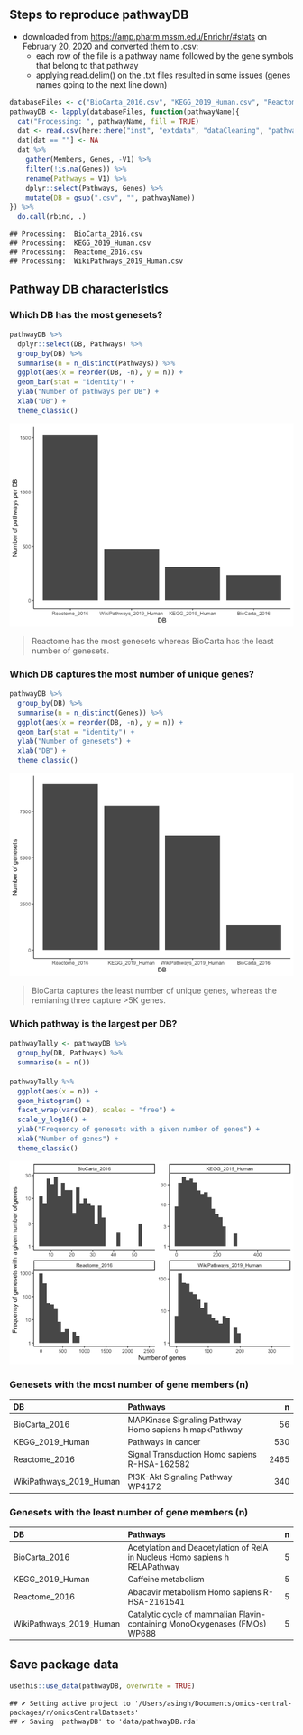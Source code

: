 
## Steps to reproduce pathwayDB

  - downloaded from <https://amp.pharm.mssm.edu/Enrichr/#stats> on
    February 20, 2020 and converted them to .csv:
      - each row of the file is a pathway name followed by the gene
        symbols that belong to that pathway
      - applying read.delim() on the .txt files resulted in some issues
        (genes names going to the next line down)

<!-- end list -->

``` r
databaseFiles <- c("BioCarta_2016.csv", "KEGG_2019_Human.csv", "Reactome_2016.csv", "WikiPathways_2019_Human.csv")
pathwayDB <- lapply(databaseFiles, function(pathwayName){
  cat("Processing: ", pathwayName, fill = TRUE)
  dat <- read.csv(here::here("inst", "extdata", "dataCleaning", "pathwayDB", "data", pathwayName), header = FALSE)
  dat[dat == ""] <- NA
  dat %>% 
    gather(Members, Genes, -V1) %>% 
    filter(!is.na(Genes)) %>% 
    rename(Pathways = V1) %>% 
    dplyr::select(Pathways, Genes) %>% 
    mutate(DB = gsub(".csv", "", pathwayName))
}) %>% 
  do.call(rbind, .)
```

    ## Processing:  BioCarta_2016.csv
    ## Processing:  KEGG_2019_Human.csv
    ## Processing:  Reactome_2016.csv
    ## Processing:  WikiPathways_2019_Human.csv

## Pathway DB characteristics

### Which DB has the most genesets?

``` r
pathwayDB %>% 
  dplyr::select(DB, Pathways) %>% 
  group_by(DB) %>% 
  summarise(n = n_distinct(Pathways)) %>% 
  ggplot(aes(x = reorder(DB, -n), y = n)) +
  geom_bar(stat = "identity") +
  ylab("Number of pathways per DB") +
  xlab("DB") +
  theme_classic()
```

![](pathways_files/figure-gfm/unnamed-chunk-2-1.png)<!-- -->

> Reactome has the most genesets whereas BioCarta has the least number
> of genesets.

### Which DB captures the most number of unique genes?

``` r
pathwayDB %>% 
  group_by(DB) %>% 
  summarise(n = n_distinct(Genes)) %>% 
  ggplot(aes(x = reorder(DB, -n), y = n)) +
  geom_bar(stat = "identity") +
  ylab("Number of genesets") +
  xlab("DB") +
  theme_classic()
```

![](pathways_files/figure-gfm/unnamed-chunk-3-1.png)<!-- -->

> BioCarta captures the least number of unique genes, whereas the
> remianing three capture \>5K genes.

### Which pathway is the largest per DB?

``` r
pathwayTally <- pathwayDB %>% 
  group_by(DB, Pathways) %>% 
  summarise(n = n())

pathwayTally %>% 
  ggplot(aes(x = n)) +
  geom_histogram() +
  facet_wrap(vars(DB), scales = "free") + 
  scale_y_log10() +
  ylab("Frequency of genesets with a given number of genes") +
  xlab("Number of genes") +
  theme_classic()
```

![](pathways_files/figure-gfm/unnamed-chunk-4-1.png)<!-- -->

### Genesets with the most number of gene members (n)

| DB                        | Pathways                                               |    n |
| :------------------------ | :----------------------------------------------------- | ---: |
| BioCarta\_2016            | MAPKinase Signaling Pathway Homo sapiens h mapkPathway |   56 |
| KEGG\_2019\_Human         | Pathways in cancer                                     |  530 |
| Reactome\_2016            | Signal Transduction Homo sapiens R-HSA-162582          | 2465 |
| WikiPathways\_2019\_Human | PI3K-Akt Signaling Pathway WP4172                      |  340 |

### Genesets with the least number of gene members (n)

| DB                        | Pathways                                                                    | n |
| :------------------------ | :-------------------------------------------------------------------------- | -: |
| BioCarta\_2016            | Acetylation and Deacetylation of RelA in Nucleus Homo sapiens h RELAPathway | 5 |
| KEGG\_2019\_Human         | Caffeine metabolism                                                         | 5 |
| Reactome\_2016            | Abacavir metabolism Homo sapiens R-HSA-2161541                              | 5 |
| WikiPathways\_2019\_Human | Catalytic cycle of mammalian Flavin-containing MonoOxygenases (FMOs) WP688  | 5 |

## Save package data

``` r
usethis::use_data(pathwayDB, overwrite = TRUE)
```

    ## ✔ Setting active project to '/Users/asingh/Documents/omics-central-packages/r/omicsCentralDatasets'
    ## ✔ Saving 'pathwayDB' to 'data/pathwayDB.rda'
